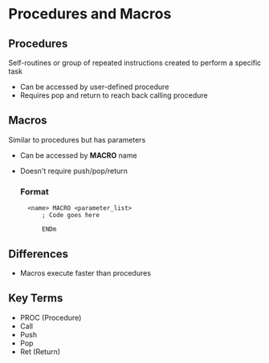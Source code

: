 # Procedures and Macros

## Procedures

Self-routines or group of repeated instructions created to perform a specific task
- Can be accessed by user-defined procedure
- Requires pop and return to reach back calling procedure

## Macros

Similar to procedures but has parameters
- Can be accessed by **MACRO** name
- Doesn't require push/pop/return

    ### Format

        <name> MACRO <parameter_list>
            ; Code goes here

            ENDm

## Differences

- Macros execute faster than procedures 

## Key Terms

- PROC (Procedure)
- Call
- Push
- Pop
- Ret (Return)